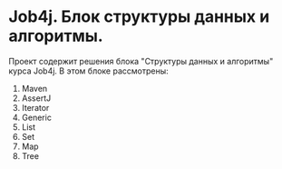 # Job4j. Блок структуры данных и алгоритмы.

Проект содержит решения блока "Структуры данных и алгоритмы" курса Job4j. В этом блоке рассмотрены:

1. Maven
2. AssertJ
3. Iterator
4. Generic
5. List
6. Set
7. Map
8. Tree